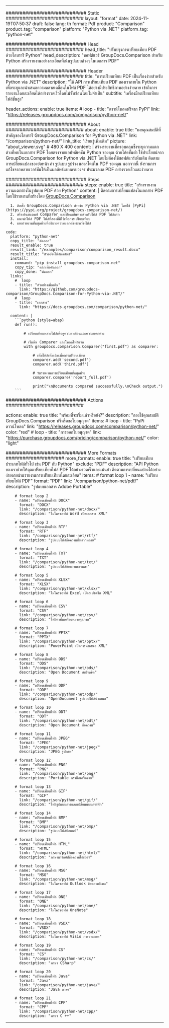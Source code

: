 
---
############################# Static ############################
layout: "format"
date:  2024-11-19T07:50:37
draft: false
lang: th
format: Pdf
product: "Comparison"
product_tag: "comparison"
platform: "Python via .NET"
platform_tag: "python-net"

############################# Head ############################
head_title: "ปรับปรุงการเปรียบเทียบ PDF ด้วยไลบรารี Python"
head_description: "ซอฟต์แวร์ GroupDocs.Comparison สำหรับ Python สร้างรายงานอย่างละเอียดที่เน้นรูปแบบต่างๆ ในเอกสาร PDF"

############################# Header ############################
title: "การเปรียบเทียบ PDF เป็นเรื่องง่ายสำหรับ Python via .NET" 
description: "ใช้ API การเปรียบเทียบ PDF ของเราภายใน Python เพื่อระบุและนำเสนอความคลาดเคลื่อนในไฟล์ PDF ได้อย่างมีประสิทธิภาพอย่างง่ายดาย เข้าถึงการรายงานโดยละเอียดได้อย่างรวดเร็วโดยไม่ซับซ้อนโดยไม่จำเป็น"
subtitle: "เครื่องมือเปรียบเทียบไฟล์ขั้นสูง" 

header_actions:
  enable: true
  items:
    #  loop
    - title: "ดาวน์โหลดฟรีจาก PyPi"
      link: "https://releases.groupdocs.com/comparison/python-net/"
      
############################# About ############################
about:
    enable: true
    title: "เผยคุณสมบัติที่สำคัญของไลบรารี GroupDocs.Comparison for Python via .NET"
    link: "/comparison/python-net/"
    link_title: "เรียนรู้เพิ่มเติม"
    picture: "about_viewer.svg" # 480 X 400
    content: |
       สร้างรายงานที่ครอบคลุมซึ่งระบุความแตกต่างที่พบในเอกสาร PDF โดยตรงจากแอปพลิเคชัน Python ของคุณ ด้วยโค้ดขั้นต่ำ ใช้ประโยชน์จาก GroupDocs.Comparison for Python via .NET โดยไม่ต้องใช้ซอฟต์แวร์เพิ่มเติม ติดตามการเปลี่ยนแปลงของย่อหน้า คำ รูปแบบ รูปร่าง และสไตล์ใน PDF ของคุณ นอกจากนี้ ยังรวมการแก้ไขจากหลายเวอร์ชันให้เป็นผลลัพธ์แบบครบวงจร ประมวลผล PDF อย่างรวดเร็วและง่ายดาย

############################# Steps ############################
steps:
    enable: true
    title: "สร้างรายงานความแตกต่างในรูปแบบ PDF ด้วย Python"
    content: |
      ติดตามการเปลี่ยนแปลงในเอกสาร PDF โดยใช้รายงานที่สร้างโดย [GroupDocs.Comparison](https://products.groupdocs.com/comparison/python-net/)
      
      1. ติดตั้ง GroupDocs.Comparison สำหรับ Python via .NET โดยใช้ [PyPi](https://pypi.org/project/groupdocs-comparison-net/)
      2. สร้างอินสแตนซ์ Comparer และป้อนเส้นทางสำหรับไฟล์ PDF ไฟล์แรก
      3. แนะนำไฟล์ PDF ไฟล์ที่สองที่มีไว้เพื่อการเปรียบเทียบ
      4. แยกรายงานขั้นสุดท้ายที่อธิบายความแตกต่างระหว่างไฟล์
   
    code:
      platform: "python-net"
      copy_title: "คัดลอก"
      result_enable: true
      result_link: "/examples/comparison/comparison_result.docx"
      result_title: "ตัวอย่างไฟล์ผลลัพธ์"
      install:
        command: "pip install groupdocs-comparison-net"
        copy_tip: "คลิกเพื่อคัดลอก"
        copy_done: "คัดลอก"
      links:
        #  loop
        - title: "ตัวอย่างเพิ่มเติม"
          link: "https://github.com/groupdocs-comparison/GroupDocs.Comparison-for-Python-via-.NET/"
        #  loop
        - title: "เอกสาร"
          link: "https://docs.groupdocs.com/comparison/python-net/"
          
      content: |
        ```python {style=abap}
        def run():

            # เปรียบเทียบหลายไฟล์เพื่อดูความเหมือนและความแตกต่าง

            # เริ่มต้น Comparer และโหลดไฟล์แรก
            with groupdocs.comparison.Comparer("first.pdf") as comparer:

                # เพิ่มไฟล์เพิ่มเติมเพื่อการเปรียบเทียบ
                comparer.add('second.pdf')
                comparer.add('third.pdf')

                # รับรายงานการเปรียบเทียบขั้นสุดท้าย
                comparer.compare('report_full.pdf')

                print("\nDocuments compared successfully.\nCheck output.")
        ```            

############################# Actions ############################

actions:
  enable: true
  title: "พร้อมที่จะเริ่มแล้วหรือยัง?"
  description: "ลองใช้คุณสมบัติ GroupDocs.Comparison ฟรีหรือขอใบอนุญาต"
  items:
    #  loop
    - title: "PyPi ดาวน์โหลด"
      link: "https://releases.groupdocs.com/comparison/python-net/"
      color: "red"
        #  loop
    - title: "การออกใบอนุญาต"
      link: "https://purchase.groupdocs.com/pricing/comparison/python-net/"
      color: "light"


############################# More Formats #####################
more_formats:
    enable: true
    title: "เปรียบเทียบประเภทไฟล์ทั่วไป เช่น PDF กับ Python"
    exclude: "PDF"
    description: "API Python ของเราช่วยให้คุณเปรียบเทียบไฟล์ PDF ได้อย่างรวดเร็วและแม่นยำ ติดตามการเปลี่ยนแปลงได้อย่างง่ายดายผ่านรายงานการเปรียบเทียบโดยละเอียด"
    items: 
        # format loop 1
        - name: "เปรียบเทียบไฟล์ PDF"
          format: "PDF"
          link: "/comparison/python-net/pdf/"
          description: "รูปแบบเอกสาร Adobe Portable"

        # format loop 2
        - name: "เปรียบเทียบไฟล์ DOCX"
          format: "DOCX"
          link: "/comparison/python-net/docx/"
          description: "ไมโครซอฟท์ Word เปิดเอกสาร XML"

        # format loop 3
        - name: "เปรียบเทียบไฟล์ RTF"
          format: "RTF"
          link: "/comparison/python-net/rtf/"
          description: "รูปแบบไฟล์ข้อความที่หลากหลาย"

        # format loop 4
        - name: "เปรียบเทียบไฟล์ TXT"
          format: "TXT"
          link: "/comparison/python-net/txt/"
          description: "รูปแบบไฟล์ข้อความธรรมดา"

        # format loop 5
        - name: "เปรียบเทียบไฟล์ XLSX"
          format: "XLSX"
          link: "/comparison/python-net/xlsx/"
          description: "ไมโครซอฟท์ Excel เปิดสเปรดชีต XML"

        # format loop 6
        - name: "เปรียบเทียบไฟล์ CSV"
          format: "CSV"
          link: "/comparison/python-net/csv/"
          description: "ไฟล์ค่าคั่นเครื่องหมายจุลภาค"

        # format loop 7
        - name: "เปรียบเทียบไฟล์ PPTX"
          format: "PPTX"
          link: "/comparison/python-net/pptx/"
          description: "PowerPoint เปิดการนำเสนอ XML"

        # format loop 8
        - name: "เปรียบเทียบไฟล์ ODS"
          format: "ODS"
          link: "/comparison/python-net/ods/"
          description: "Open Document สเปรดชีต"

        # format loop 9
        - name: "เปรียบเทียบไฟล์ ODP"
          format: "ODP"
          link: "/comparison/python-net/odp/"
          description: "OpenDocument รูปแบบไฟล์นำเสนอ"

        # format loop 10
        - name: "เปรียบเทียบไฟล์ ODT"
          format: "ODT"
          link: "/comparison/python-net/odt/"
          description: "Open Document ข้อความ"

        # format loop 11
        - name: "เปรียบเทียบไฟล์ JPEG"
          format: "JPEG"
          link: "/comparison/python-net/jpeg/"
          description: "JPEG รูปภาพ"

        # format loop 12
        - name: "เปรียบเทียบไฟล์ PNG"
          format: "PNG"
          link: "/comparison/python-net/png/"
          description: "Portable กราฟิกเครือข่าย"

        # format loop 13
        - name: "เปรียบเทียบไฟล์ GIF"
          format: "GIF"
          link: "/comparison/python-net/gif/"
          description: "ไฟล์รูปแบบการแลกเปลี่ยนแบบกราฟิก"

        # format loop 14
        - name: "เปรียบเทียบไฟล์ BMP"
          format: "BMP"
          link: "/comparison/python-net/bmp/"
          description: "รูปแบบไฟล์บิตแมป"

        # format loop 15
        - name: "เปรียบเทียบไฟล์ HTML"
          format: "HTML"
          link: "/comparison/python-net/html/"
          description: "ภาษามาร์กอัปข้อความไฮเปอร์"

        # format loop 16
        - name: "เปรียบเทียบไฟล์ MSG"
          format: "MSG"
          link: "/comparison/python-net/msg/"
          description: "ไมโครซอฟท์ Outlook ข้อความอีเมล"

        # format loop 17
        - name: "เปรียบเทียบไฟล์ ONE"
          format: "ONE"
          link: "/comparison/python-net/one/"
          description: "ไมโครซอฟท์ OneNote"

        # format loop 18
        - name: "เปรียบเทียบไฟล์ VSDX"
          format: "VSDX"
          link: "/comparison/python-net/vsdx/"
          description: "ไมโครซอฟท์ Visio การวาดภาพ"

        # format loop 19
        - name: "เปรียบเทียบไฟล์ CS"
          format: "CS"
          link: "/comparison/python-net/cs/"
          description: "ภาษา CSharp"

        # format loop 20
        - name: "เปรียบเทียบไฟล์ Java"
          format: "Java"
          link: "/comparison/python-net/java/"
          description: "Java ภาษา"
          
        # format loop 21
        - name: "เปรียบเทียบไฟล์ CPP"
          format: "CPP"
          link: "/comparison/python-net/cpp/"
          description: "ภาษา C ++"
---
